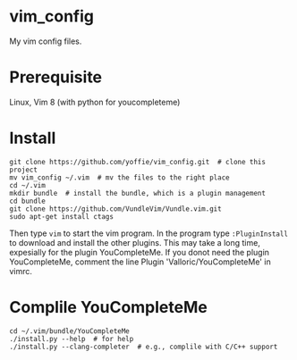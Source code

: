 # vim_config
My vim config files.

# Prerequisite
Linux, Vim 8 (with python for youcompleteme)

# Install
```
git clone https://github.com/yoffie/vim_config.git  # clone this project
mv vim_config ~/.vim  # mv the files to the right place
cd ~/.vim
mkdir bundle  # install the bundle, which is a plugin management
cd bundle
git clone https://github.com/VundleVim/Vundle.vim.git
sudo apt-get install ctags
```
Then type ```vim``` to start the vim program. In the program type ```:PluginInstall``` to download and install the other plugins. This may take a long time, expesially for the plugin YouCompleteMe. If you donot need the plugin YouCompleteMe, comment the line Plugin 'Valloric/YouCompleteMe' in vimrc.

# Complile YouCompleteMe
```
cd ~/.vim/bundle/YouCompleteMe
./install.py --help  # for help
./install.py --clang-completer  # e.g., complile with C/C++ support
```
